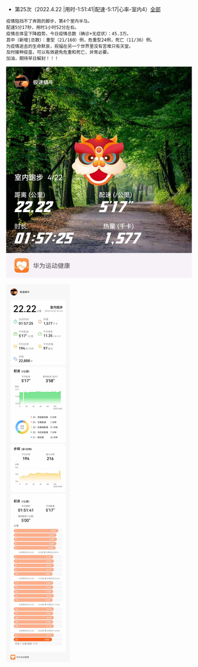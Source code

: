 - 第25次（2022.4.22 |用时-1:51:41|配速-5:17|心率-室内4）[全部](./bm.md)
```markdown
疫情阻挡不了奔跑的脚步，第4个室内半马。
配速5分17秒，用时1小时52分左右。
疫情总体呈下降趋势，今日疫情总数（确诊+无症状）：45.3万。
其中（新增|总数）：重型（21/160）例，危重型24例，死亡（11/36）例。
为疫情逝去的生命默哀，祝福在另一个世界里没有苦难只有天堂。
及时接种疫苗，可以有效避免危重和死亡，非常必要。
加油，期待早日解封！！！
``` 

![详情](./半马-20220422b.jpg)  

![详情](./半马-20220422.jpg)
